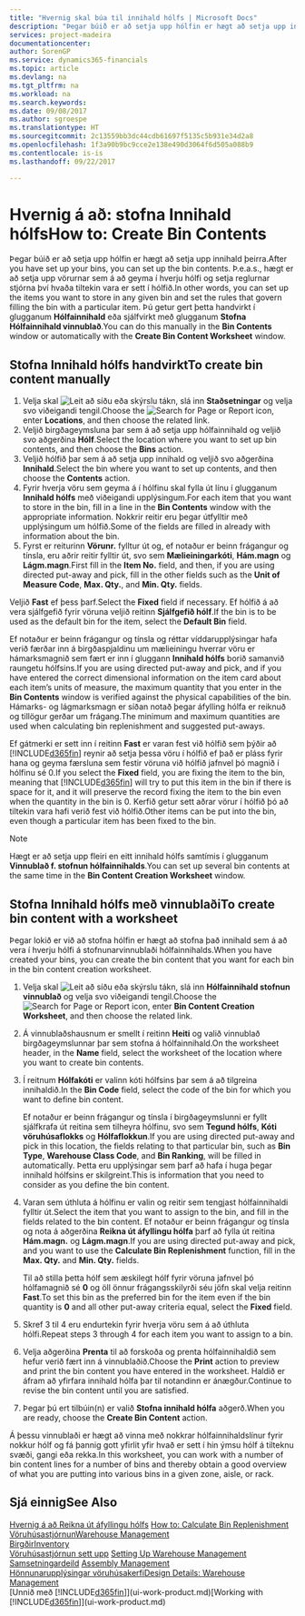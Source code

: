 ```yaml
---
title: "Hvernig skal búa til innihald hólfs | Microsoft Docs"
description: "Þegar búið er að setja upp hólfin er hægt að setja upp innihald þeirra. Þ.e.a.s., hægt er að setja upp vörurnar sem á að geyma í hverju hólfi og setja reglurnar stjórna því hvaða tiltekin vara er sett í hólfið."
services: project-madeira
documentationcenter: 
author: SorenGP
ms.service: dynamics365-financials
ms.topic: article
ms.devlang: na
ms.tgt_pltfrm: na
ms.workload: na
ms.search.keywords: 
ms.date: 09/08/2017
ms.author: sgroespe
ms.translationtype: HT
ms.sourcegitcommit: 2c13559bb3dc44cdb61697f5135c5b931e34d2a8
ms.openlocfilehash: 1f3a90b9bc9cce2e138e490d3064f6d505a088b9
ms.contentlocale: is-is
ms.lasthandoff: 09/22/2017

---
```

# <a name="how-to-create-bin-contents"></a><span data-ttu-id="a8882-104">Hvernig á að: stofna Innihald hólfs</span><span class="sxs-lookup"><span data-stu-id="a8882-104">How to: Create Bin Contents</span></span>
<span data-ttu-id="a8882-105">Þegar búið er að setja upp hólfin er hægt að setja upp innihald þeirra.</span><span class="sxs-lookup"><span data-stu-id="a8882-105">After you have set up your bins, you can set up the bin contents.</span></span> <span data-ttu-id="a8882-106">Þ.e.a.s., hægt er að setja upp vörurnar sem á að geyma í hverju hólfi og setja reglurnar stjórna því hvaða tiltekin vara er sett í hólfið.</span><span class="sxs-lookup"><span data-stu-id="a8882-106">In other words, you can set up the items you want to store in any given bin and set the rules that govern filling the bin with a particular item.</span></span> <span data-ttu-id="a8882-107">Þú getur gert þetta handvirkt í glugganum **Hólfainnihald** eða sjálfvirkt með glugganum **Stofna Hólfainnihald vinnublað**.</span><span class="sxs-lookup"><span data-stu-id="a8882-107">You can do this manually in the **Bin Contents** window or automatically with the **Create Bin Content Worksheet** window.</span></span>

## <a name="to-create-bin-content-manually"></a><span data-ttu-id="a8882-108">Stofna Innihald hólfs handvirkt</span><span class="sxs-lookup"><span data-stu-id="a8882-108">To create bin content manually</span></span>  
1.  <span data-ttu-id="a8882-109">Velja skal ![Leit að síðu eða skýrslu](media/ui-search/search_small.png "Leit að síðu eða skýrslu táknið") tákn, slá inn  **Staðsetningar** og velja svo viðeigandi tengil.</span><span class="sxs-lookup"><span data-stu-id="a8882-109">Choose the ![Search for Page or Report](media/ui-search/search_small.png "Search for Page or Report icon") icon, enter **Locations**, and then choose the related link.</span></span>  
2.  <span data-ttu-id="a8882-110">Veljið birgðageymsluna þar sem á að setja upp hólfainnihald og veljið svo aðgerðina **Hólf**.</span><span class="sxs-lookup"><span data-stu-id="a8882-110">Select the location where you want to set up bin contents,  and then choose the **Bins** action.</span></span>  
3.  <span data-ttu-id="a8882-111">Veljið hólfið þar sem á að setja upp innihald og veljið svo aðgerðina **Innihald**.</span><span class="sxs-lookup"><span data-stu-id="a8882-111">Select the bin where you want to set up contents, and then choose the **Contents** action.</span></span>  
4.  <span data-ttu-id="a8882-112">Fyrir hverja vöru sem geyma á í hólfinu skal fylla út línu í glugganum **Innihald hólfs** með viðeigandi upplýsingum.</span><span class="sxs-lookup"><span data-stu-id="a8882-112">For each item that you want to store in the bin, fill in a line in the **Bin Contents** window with the appropriate information.</span></span> <span data-ttu-id="a8882-113">Nokkrir reitir eru þegar útfylltir með upplýsingum um hólfið.</span><span class="sxs-lookup"><span data-stu-id="a8882-113">Some of the fields are filled in already with information about the bin.</span></span>  
5.  <span data-ttu-id="a8882-114">Fyrst er reiturinn **Vörunr.** fylltur út og, ef notaður er beinn frágangur og tínsla, eru aðrir reitir fylltir út, svo sem **Mælieiningarkóti**, **Hám.magn** og **Lágm.magn**.</span><span class="sxs-lookup"><span data-stu-id="a8882-114">First fill in the **Item No.** field, and then, if you are using directed put-away and pick, fill in the other fields such as the **Unit of Measure Code**, **Max. Qty.**, and **Min. Qty.** fields.</span></span>  

<span data-ttu-id="a8882-115">Veljið **Fast** ef þess þarf.</span><span class="sxs-lookup"><span data-stu-id="a8882-115">Select the **Fixed** field if necessary.</span></span> <span data-ttu-id="a8882-116">Ef hólfið á að vera sjálfgefið fyrir vöruna veljið reitinn **Sjálfgefið hólf**.</span><span class="sxs-lookup"><span data-stu-id="a8882-116">If the bin is to be used as the default bin for the item, select the **Default Bin** field.</span></span>  

<span data-ttu-id="a8882-117">Ef notaður er beinn frágangur og tínsla og réttar víddarupplýsingar hafa verið færðar inn á birgðaspjaldinu um mælieiningu hverrar vöru er hámarksmagnið sem fært er inn í gluggann **Innihald hólfs** borið samanvið raungetu hólfsins.</span><span class="sxs-lookup"><span data-stu-id="a8882-117">If you are using directed put-away and pick, and if you have entered the correct dimensional information on the item card about each item’s units of measure, the maximum quantity that you enter in the **Bin Contents** window is verified against the physical capabilities of the bin.</span></span> <span data-ttu-id="a8882-118">Hámarks- og lágmarksmagn er síðan notað þegar áfylling hólfa er reiknuð og tillögur gerðar um frágang.</span><span class="sxs-lookup"><span data-stu-id="a8882-118">The minimum and maximum quantities are used when calculating bin replenishment and suggested put-aways.</span></span>  

<span data-ttu-id="a8882-119">Ef gátmerki er sett inn í reitinn **Fast** er varan fest við hólfið sem þýðir að  [!INCLUDE[d365fin](includes/d365fin_md.md)] reynir að setja þessa vöru í hólfið ef það er pláss fyrir hana og geyma færsluna sem festir vöruna við hólfið jafnvel þó magnið í hólfinu sé 0.</span><span class="sxs-lookup"><span data-stu-id="a8882-119">If you select the **Fixed** field, you are fixing the item to the bin, meaning that [!INCLUDE[d365fin](includes/d365fin_md.md)] will try to put this item in the bin if there is space for it, and it will preserve the record fixing the item to the bin even when the quantity in the bin is 0.</span></span> <span data-ttu-id="a8882-120">Kerfið getur sett aðrar vörur í hólfið þó að tiltekin vara hafi verið fest við hólfið.</span><span class="sxs-lookup"><span data-stu-id="a8882-120">Other items can be put into the bin, even though a particular item has been fixed to the bin.</span></span>  

> [!NOTE]  
>  <span data-ttu-id="a8882-121">Hægt er að setja upp fleiri en eitt innihald hólfs samtímis í glugganum **Vinnublað f. stofnun hólfainnihalds**.</span><span class="sxs-lookup"><span data-stu-id="a8882-121">You can set up several bin contents at the same time in the **Bin Content Creation Worksheet** window.</span></span>  

## <a name="to-create-bin-content-with-a-worksheet"></a><span data-ttu-id="a8882-122">Stofna Innihald hólfs með vinnublaði</span><span class="sxs-lookup"><span data-stu-id="a8882-122">To create bin content with a worksheet</span></span>  
<span data-ttu-id="a8882-123">Þegar lokið er við að stofna hólfin er hægt að stofna það innihald sem á að vera í hverju hólfi á stofnunarvinnublaði hólfainnihalds.</span><span class="sxs-lookup"><span data-stu-id="a8882-123">When you have created your bins, you can create the bin content that you want for each bin in the bin content creation worksheet.</span></span>

1.  <span data-ttu-id="a8882-124">Velja skal ![Leit að síðu eða skýrslu](media/ui-search/search_small.png "Leit að síðu eða skýrslu táknið") tákn, slá inn **Hólfainnihald stofnun vinnublað** og velja svo viðeigandi tengil.</span><span class="sxs-lookup"><span data-stu-id="a8882-124">Choose the ![Search for Page or Report](media/ui-search/search_small.png "Search for Page or Report icon") icon, enter **Bin Content Creation Worksheet**, and then choose the related link.</span></span>  
2.  <span data-ttu-id="a8882-125">Á vinnublaðshausnum er smellt í reitinn **Heiti** og valið vinnublað birgðageymslunnar þar sem stofna á hólfainnihald.</span><span class="sxs-lookup"><span data-stu-id="a8882-125">On the worksheet header, in the **Name** field, select the worksheet of the location where you want to create bin contents.</span></span>  
3.  <span data-ttu-id="a8882-126">Í reitnum **Hólfakóti** er valinn kóti hólfsins þar sem á að tilgreina innihaldið.</span><span class="sxs-lookup"><span data-stu-id="a8882-126">In the **Bin Code** field, select the code of the bin for which you want to define bin content.</span></span>   

    <span data-ttu-id="a8882-127">Ef notaður er beinn frágangur og tínsla í birgðageymslunni er fyllt sjálfkrafa út reitina sem tilheyra hólfinu, svo sem **Tegund hólfs**, **Kóti vöruhúsaflokks** og **Hólfaflokkun**.</span><span class="sxs-lookup"><span data-stu-id="a8882-127">If you are using directed put-away and pick in this location, the fields relating to that particular bin, such as **Bin Type**, **Warehouse Class Code**, and **Bin Ranking**, will be filled in automatically.</span></span> <span data-ttu-id="a8882-128">Þetta eru upplýsingar sem þarf að hafa í huga þegar innihald hólfsins er skilgreint.</span><span class="sxs-lookup"><span data-stu-id="a8882-128">This is information that you need to consider as you define the bin content.</span></span>  
4.  <span data-ttu-id="a8882-129">Varan sem úthluta á hólfinu er valin og reitir sem tengjast hólfainnihaldi fylltir út.</span><span class="sxs-lookup"><span data-stu-id="a8882-129">Select the item that you want to assign to the bin, and fill in the fields related to the bin content.</span></span> <span data-ttu-id="a8882-130">Ef notaður er beinn frágangur og tínsla og nota á aðgerðina **Reikna út áfyllingu hólfa** þarf að fylla út reitina **Hám.magn.** og **Lágm.magn**.</span><span class="sxs-lookup"><span data-stu-id="a8882-130">If you are using directed put-away and pick, and you want to use the **Calculate Bin Replenishment** function, fill in the **Max. Qty.** and **Min. Qty.** fields.</span></span>  

    <span data-ttu-id="a8882-131">Til að stilla þetta hólf sem æskilegt hólf fyrir vöruna jafnvel þó hólfamagnið sé **0** og öll önnur frágangsskilyrði séu jöfn skal velja reitinn **Fast**.</span><span class="sxs-lookup"><span data-stu-id="a8882-131">To set this bin as the preferred bin for the item even if the bin quantity is **0** and all other put-away criteria equal, select the **Fixed** field.</span></span>  
5.  <span data-ttu-id="a8882-132">Skref 3 til 4 eru endurtekin fyrir hverja vöru sem á að úthluta hólfi.</span><span class="sxs-lookup"><span data-stu-id="a8882-132">Repeat steps 3 through 4 for each item you want to assign to a bin.</span></span>  
6.  <span data-ttu-id="a8882-133">Velja aðgerðina **Prenta** til að forskoða og prenta hólfainnihaldið sem hefur verið fært inn á vinnublaðið.</span><span class="sxs-lookup"><span data-stu-id="a8882-133">Choose the **Print** action to preview and print the bin content you have entered in the worksheet.</span></span> <span data-ttu-id="a8882-134">Haldið er áfram að yfirfara innihald hólfa þar til notandinn er ánægður.</span><span class="sxs-lookup"><span data-stu-id="a8882-134">Continue to revise the bin content until you are satisfied.</span></span>  
7.  <span data-ttu-id="a8882-135">Þegar þú ert tilbúin(n) er valið **Stofna innihald hólfa** aðgerð.</span><span class="sxs-lookup"><span data-stu-id="a8882-135">When you are ready, choose the **Create Bin Content** action.</span></span>  

<span data-ttu-id="a8882-136">Á þessu vinnublaði er hægt að vinna með nokkrar hólfainnihaldslínur fyrir nokkur hólf og fá þannig gott yfirlit yfir hvað er sett í hin ýmsu hólf á tilteknu svæði, gangi eða rekka.</span><span class="sxs-lookup"><span data-stu-id="a8882-136">In this worksheet, you can work with a number of bin content lines for a number of bins and thereby obtain a good overview of what you are putting into various bins in a given zone, aisle, or rack.</span></span>  

## <a name="see-also"></a><span data-ttu-id="a8882-137">Sjá einnig</span><span class="sxs-lookup"><span data-stu-id="a8882-137">See Also</span></span>
<span data-ttu-id="a8882-138">[Hvernig á að Reikna út áfyllingu hólfs](warehouse-how-to-calculate-bin-replenishment.md)  </span><span class="sxs-lookup"><span data-stu-id="a8882-138">[How to: Calculate Bin Replenishment](warehouse-how-to-calculate-bin-replenishment.md)  </span></span>  
[<span data-ttu-id="a8882-139">Vöruhúsastjórnun</span><span class="sxs-lookup"><span data-stu-id="a8882-139">Warehouse Management</span></span>](warehouse-manage-warehouse.md)  
[<span data-ttu-id="a8882-140">Birgðir</span><span class="sxs-lookup"><span data-stu-id="a8882-140">Inventory</span></span>](inventory-manage-inventory.md)  
<span data-ttu-id="a8882-141">[Vöruhúsastjórnun sett upp](warehouse-setup-warehouse.md)   </span><span class="sxs-lookup"><span data-stu-id="a8882-141">[Setting Up Warehouse Management](warehouse-setup-warehouse.md)   </span></span>  
<span data-ttu-id="a8882-142">[Samsetningardeild](assembly-assemble-items.md)  </span><span class="sxs-lookup"><span data-stu-id="a8882-142">[Assembly Management](assembly-assemble-items.md)  </span></span>  
[<span data-ttu-id="a8882-143">Hönnunarupplýsingar vöruhúsakerfi</span><span class="sxs-lookup"><span data-stu-id="a8882-143">Design Details: Warehouse Management</span></span>](design-details-warehouse-management.md)  
<span data-ttu-id="a8882-144">[Unnið með [!INCLUDE[d365fin](includes/d365fin_md.md)]](ui-work-product.md)</span><span class="sxs-lookup"><span data-stu-id="a8882-144">[Working with [!INCLUDE[d365fin](includes/d365fin_md.md)]](ui-work-product.md)</span></span>

